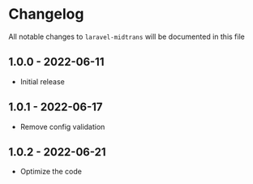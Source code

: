 # Changelog

All notable changes to `laravel-midtrans` will be documented in this file

## 1.0.0 - 2022-06-11
- Initial release

## 1.0.1 - 2022-06-17
- Remove config validation

## 1.0.2 - 2022-06-21
- Optimize the code
